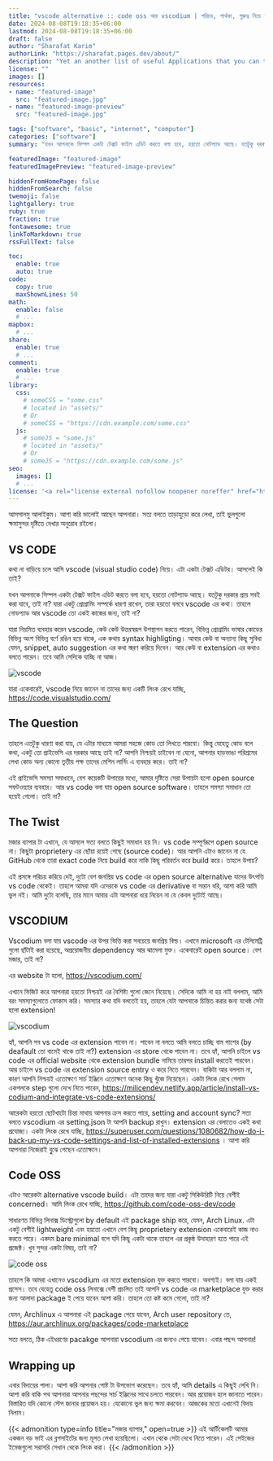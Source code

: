 ```yaml
---
title: "vscode alternative :: code oss আর vscodium | পরিচয়, পার্থক্য, গুরুত্ব নিয়ে আলোকপাত"
date: 2024-08-08T19:18:35+06:00
lastmod: 2024-08-08T19:18:35+06:00
draft: false
author: "Sharafat Karim"
authorLink: "https://sharafat.pages.dev/about/"
description: "Yet an another list of useful Applications that you can try in Android."
license: ""
images: []
resources:
- name: "featured-image"
  src: "featured-image.jpg"
- name: "featured-image-preview"
  src: "featured-image.jpg"

tags: ["software", "basic", "internet", "computer"]
categories: ["software"]
summary: "যখন আপনাকে সিম্পল একটা টেক্সট ফাইল এডিট করতে বলা হবে, হয়তো নোটপ্যাড আছে। যতটুকু দরকার প্রায় সবই করা যাবে, তাই না? যারা একটু প্রোগ্রামিং সম্পর্কে ধারণা রাখেন, তারা হয়তো বলবে vscode এর কথা। তাহলে নোডপ্যাড আর vscode তো একই কাজের জন্য, তাই না?"

featuredImage: "featured-image"
featuredImagePreview: "featured-image-preview"

hiddenFromHomePage: false
hiddenFromSearch: false
twemoji: false
lightgallery: true
ruby: true
fraction: true
fontawesome: true
linkToMarkdown: true
rssFullText: false

toc:
  enable: true
  auto: true
code:
  copy: true
  maxShownLines: 50
math:
  enable: false
  # ...
mapbox:
  # ...
share:
  enable: true
  # ...
comment:
  enable: true
  # ...
library:
  css:
    # someCSS = "some.css"
    # located in "assets/"
    # Or
    # someCSS = "https://cdn.example.com/some.css"
  js:
    # someJS = "some.js"
    # located in "assets/"
    # Or
    # someJS = "https://cdn.example.com/some.js"
seo:
  images: []
  # ...
license: '<a rel="license external nofollow noopener noreffer" href="https://creativecommons.org/licenses/by-nc/4.0/" target="_blank">CC BY-NC 4.0</a>'
---
```


আসসালমু আলাইকুম। আশা করি ভালোই আছেন আপনারা। সত্য বলতে তাড়াহুড়ো করে লেখা, তাই ভুলগুলো ক্ষমাসুন্দর দৃষ্টিতে দেখার অনুরোধ রইলো।

## VS CODE

কথা না বাড়িয়ে চলে আসি vscode (visual studio code) নিয়ে। এটা একটা টেক্সট এডিটর। আসলেই কি তাই?

যখন আপনাকে সিম্পল একটা টেক্সট ফাইল এডিট করতে বলা হবে, হয়তো নোটপ্যাড আছে। যতটুকু দরকার প্রায় সবই করা যাবে, তাই না? যারা একটু প্রোগ্রামিং সম্পর্কে ধারণা রাখেন, তারা হয়তো বলবে vscode এর কথা। তাহলে নোডপ্যাড আর vscode তো একই কাজের জন্য, তাই না?

যারা নিয়মিত ব্যবহার করেন vscode, কেউ কেউ উত্তরস্বরূপ উপস্থাপন করতে পারেন, বিভিন্ন প্রোগ্রামিং ভাষার কোডের বিভিন্ন অংশ বিভিন্ন বর্ণে রঙিন হয়ে থাকে, এক কথায় syntax highligting। আবার কেউ বা অন্যান্য কিছূ সুবিধা যেমন, snippet, auto suggestion এর কথা স্মরণ করিয়ে দিবেন। আর কেউ বা extension এর কথাও বলতে পারেন। তবে আমি সেদিকে যাচ্ছি না আজ।

![vscode](https://grplusbd.net/wp-content/uploads/2024/05/image-4-1536x613.png)

যারা একেবারেই, vscode নিয়ে জানেন না তাদের জন্য একটি লিংক রেখে যাচ্ছি,
<https://code.visualstudio.com/>

## The Question

তাহলে এতটুকু ধারণা করা যায়, যে এটার মাধ্যমে আমরা সহজে কোড তো লিখতে পারবো। কিন্তু যেহেতু কোড বলে কথা, একটু তো প্রাইভেসি এর দরকার আছে তাই না? আপনি নিশ্চয়ই চাইবেন না যেনো, আপনার হাড়ভাঙা পরিশ্রমের লেখা কোড অন্য কোনো তৃতীয় পক্ষ তাদের মেশিন লার্নিং এ ব্যবহার করে। তাই না?

এই প্রাইভেসি সমস্যা সমাধানে, বেশ কয়েকটি উপায়ের মধ্যে, আমার দৃষ্টিতে সেরা উপায়টা হলো open source সফটওয়্যার ব্যবহার। আর vs code বলা যায় open source software। তাহলে সমস্যা সমাধান তো হয়েই গেলো। তাই না?

## The Twist

মজার ব্যাপার টা এখানে, যে আসলে সত্য বলতে কিছুই সমাধান হয় নি। vs code সম্পূর্ণরূপে open source না। কিছুটা proprietery এর ছোঁয়া রয়েই গেছে (source code)। আর আপনি এটাও জানেন না যে GitHub থেকে তারা exact code নিয়ে build করে নাকি কিছূ পরিবর্তন করে build করে। তাহলে উপায়?

এই প্রসঙ্গে পরিচয় করিয়ে দেই, দুটো বেশ জনপ্রিয় vs code এর open source alternative যাদের উৎপত্তি vs code থেকেই। তাহলে আমরা যদি এদেরকে vs code এর derivative বা সন্তান ধরি, আশা করি আমি ভুল নই। আমি দুটো বলেছি, তার মানে আবার এটা আপনারা ধরে নিয়েন না যে কেবল দুটোই আছে।

## VSCODIUM

Vscodium বলা যায় vscode এর উপর ভিত্তি করা সবচেয়ে জনপ্রিয় বিল্ড। এখানে microsoft এর টেলিমেট্রি গুলো ছাঁটাই করা হয়েছে, অপ্রয়োজনীয় dependency আর ঝামেলা মুক্ত। একেবারেই open source। বেশ মজার, তাই না?

এর website টা হলো, <https://vscodium.com/>

এখানে ভিজিট করে আপনারা হয়তো নিশ্চয়ই এর বৈশিষ্ট্য গুলো জেনে নিয়েছে। সেদিকে আমি না হয় নাই বললাম, আমি বরং সমস্যাগুলোতে ফোকাস করি। সমস্যার কথা যদি বলতেই হয়, তাহলে যেটা আপনাকে চিন্তিত করার জন্য যথেষ্ঠ সেটা হলো extension!

![vscodium](https://grplusbd.net/wp-content/uploads/2024/05/image-5.png)

হ্যাঁ, আপনি সব vs code এর extension পাবেন না। পাবেন না বলতে আমি বলতে চাচ্ছি বাম পাশের (by deafault তো বামেই থাকে তাই না?) extension এর store থেকে পাবেন না। তবে হ্যাঁ, আপনি চাইলে vs code এর official website থেকে extension bundle নামিয়ে তারপর install করতেই পারবেন। আর চাইলে vs code এর extension source entry ও করে নিতে পারবেন। বাকিটা আর বললাম না, কারণ আপনি নিশ্চয়ই এতোক্ষণে সার্চ ইঞ্জিনে এতোক্ষণে অনেক কিছূ খুঁজে নিয়েছেন। একটা লিংক রেখে গেলাম একপলকে step গুলো দেখে নিতে পারেন, <https://milicendev.netlify.app/article/install-vs-codium-and-integrate-vs-code-extensions/>

আরেকটা হয়তো ছোটখাটো চিন্তা মাথায় আপনার ক্রস করতে পারে, setting and account sync? সত্য বলতে vscodium এর setting.json টা আপনি backup রাখুন। extension এর বেলাতেও একই কথা প্রযোজ্য। একটা লিংক রেখে যাচ্ছি, <https://superuser.com/questions/1080682/how-do-i-back-up-my-vs-code-settings-and-list-of-installed-extensions> । আশা করি আপনারা নিজেরাই বুৃঝে গেছেন এতোক্ষনে।

## Code OSS

এটাও আরেকটা alternative vscode build। এটা তাদের জন্য যারা একটু সিকিউরিটি নিয়ে বেশীই concerned। আমি লিংক রেখে যাচ্ছি, <https://github.com/code-oss-dev/code>

সাধারণত বিভিন্ন লিনাক্স ডিস্ট্রোগুলো by default এই package ship করে, যেমন, Arch Linux. এটা একটু বেশীই lightweight এবং হয়তো এখানে বেশ কিছূ proprietery extension একেবারেই কাজ নাও করতে পারে। একদম bare minimal বলে যদি কিছূ একটা থাকে তাহলে এর প্রকৃষ্ঠ উদাহারণ হতে পারে এই প্রজেক্ট। খুব সুন্দর একটা বিষয়, তাই না?

![code oss](https://grplusbd.net/wp-content/uploads/2024/05/image-6-1536x1152.png)

তাহলে কি আমরা এখানেও vscodium এর মতো extension যুক্ত করতে পারবো। অবশ্যই। বলা যায় একই প্রসেস। তবে যেহেতু code oss লিনাক্সে বেশী প্রচলিত তাই আপনি vs code এর marketplace যুক্ত করার জন্য আলাদা package ই পেয়ে যাবেন আশা করি। তাহলে তো কষ্ট কমে গেলো, তাই না?

যেমন, Archlinux এ আপনারা এই package পেয়ে যাবেন, Arch user repository তে, <https://aur.archlinux.org/packages/code-marketplace>

সত্য বলতে, ঠিক এইধরণের pacakge আপনারা vscodium এর জন্যও পেয়ে যাবেন। এবার পছন্দ আপনার!

## Wrapping up

এবার বিদায়ের পালা। আশা করি আপনার পোষ্ট টা উপভোগ করেছেন। তবে হ্যাঁ, আমি details এ কিছূই লেখি নি। আশা করি বাকি পথ আপনারা আপনার পছন্দের সার্চ ইঞ্জিনের সাথে চলতে পারবেন। আর প্রয়োজন হলে জানাতে পারেন। বিস্তারিত যদি কোনো স্টেপ জানার প্রয়োজন হয়। যেকোনো ভুল জন্য ক্ষমা করবেন। আজকের মতো এখানেই বিদায় নিলাম।

{{< admonition type=info title="মজার ব্যাপার," open=true >}}
এই আর্টিকেলটি আমার একজন বড় ভাই এর ব্লগসাইটের জন্য মূলত লেখা হয়েছিলো। এখান থেকে সেটা দেখে নিতে পারেন। এই পেইজের ইমেজগুলো সরাসরি সেখান থেকে লিংক করা।
{{< /admonition >}}
